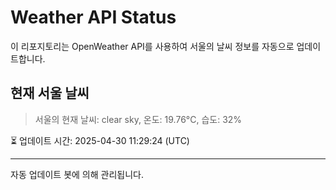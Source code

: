 
# Weather API Status

이 리포지토리는 OpenWeather API를 사용하여 서울의 날씨 정보를 자동으로 업데이트합니다.

## 현재 서울 날씨
> 서울의 현재 날씨: clear sky, 온도: 19.76°C, 습도: 32%

⏳ 업데이트 시간: 2025-04-30 11:29:24 (UTC)

---
자동 업데이트 봇에 의해 관리됩니다.
